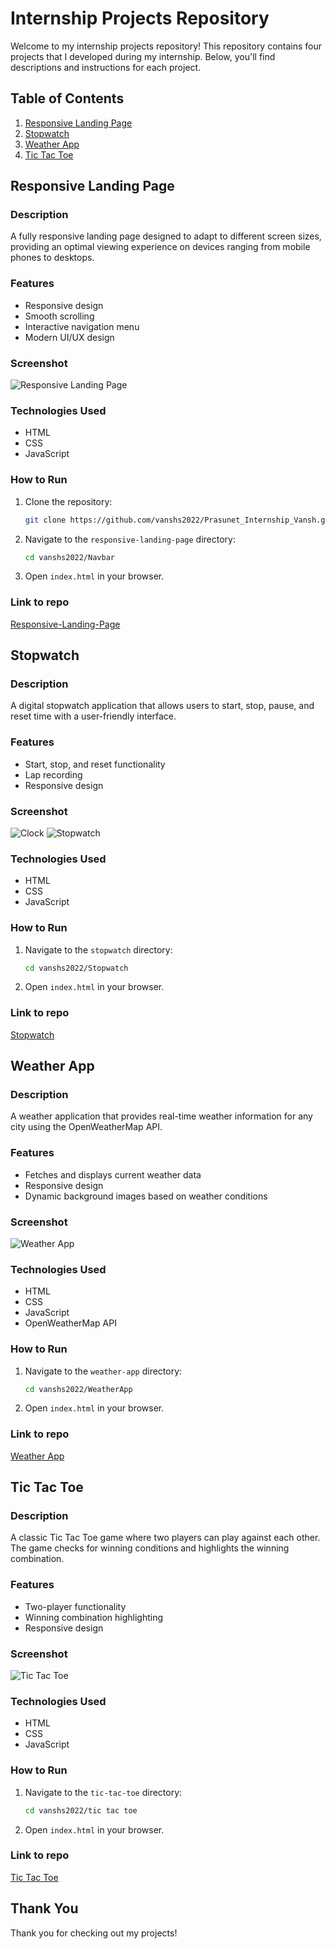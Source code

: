 # Internship Projects Repository

Welcome to my internship projects repository! This repository contains four projects that I developed during my internship. Below, you'll find descriptions and instructions for each project.

## Table of Contents
1. [Responsive Landing Page](#responsive-landing-page)
2. [Stopwatch](#stopwatch)
3. [Weather App](#weather-app)
4. [Tic Tac Toe](#tic-tac-toe)

## Responsive Landing Page

### Description
A fully responsive landing page designed to adapt to different screen sizes, providing an optimal viewing experience on devices ranging from mobile phones to desktops.

### Features
- Responsive design
- Smooth scrolling
- Interactive navigation menu
- Modern UI/UX design

### Screenshot
![Responsive Landing Page](assets/images/Navbar.png)

### Technologies Used
- HTML
- CSS
- JavaScript

### How to Run
1. Clone the repository:
    ```sh
    git clone https://github.com/vanshs2022/Prasunet_Internship_Vansh.git
    ```
2. Navigate to the `responsive-landing-page` directory:
    ```sh
    cd vanshs2022/Navbar
    ```
3. Open `index.html` in your browser.

### Link to repo
[Responsive-Landing-Page](https://github.com/vanshs2022/Prasunet_WD_01)

## Stopwatch

### Description
A digital stopwatch application that allows users to start, stop, pause, and reset time with a user-friendly interface.

### Features
- Start, stop, and reset functionality
- Lap recording
- Responsive design

### Screenshot
![Clock](assets/images/Clock.png)
![Stopwatch](assets/images/Stopwatch.png)

### Technologies Used
- HTML
- CSS
- JavaScript

### How to Run
1. Navigate to the `stopwatch` directory:
    ```sh
    cd vanshs2022/Stopwatch
    ```
2. Open `index.html` in your browser.

### Link to repo
[Stopwatch](https://github.com/vanshs2022/Prasunet_WD_02)

## Weather App

### Description
A weather application that provides real-time weather information for any city using the OpenWeatherMap API.

### Features
- Fetches and displays current weather data
- Responsive design
- Dynamic background images based on weather conditions

### Screenshot
![Weather App](assets/images/Weather.png)

### Technologies Used
- HTML
- CSS
- JavaScript
- OpenWeatherMap API

### How to Run
1. Navigate to the `weather-app` directory:
    ```sh
    cd vanshs2022/WeatherApp
    ```
2. Open `index.html` in your browser.

### Link to repo
[Weather App](https://github.com/vanshs2022/Prasunet_WD_05)

## Tic Tac Toe

### Description
A classic Tic Tac Toe game where two players can play against each other. The game checks for winning conditions and highlights the winning combination.

### Features
- Two-player functionality
- Winning combination highlighting
- Responsive design

### Screenshot
![Tic Tac Toe](assets/images/TicTacToe.png)

### Technologies Used
- HTML
- CSS
- JavaScript

### How to Run
1. Navigate to the `tic-tac-toe` directory:
    ```sh
    cd vanshs2022/tic tac toe
    ```
2. Open `index.html` in your browser.

### Link to repo
[Tic Tac Toe](https://github.com/vanshs2022/Prasunet_WD_03)

## Thank You
Thank you for checking out my projects!
